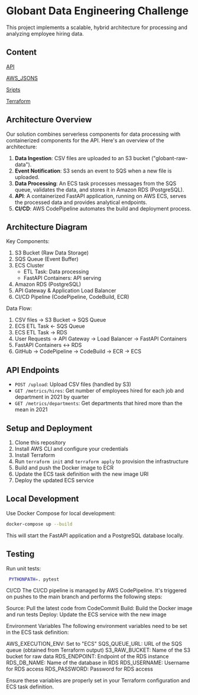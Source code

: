 # Globant Data Engineering Challenge

This project implements a scalable, hybrid architecture for processing and analyzing employee hiring data.

## Content
[API](https://github.com/DocisJP/API-CHALLENGE/blob/main/app/README.md)

[AWS_JSONS](https://github.com/DocisJP/API-CHALLENGE/blob/main/aws_jsons/README.md)

[Sripts]([ruta/del/archivo.md](https://github.com/DocisJP/API-CHALLENGE/blob/main/scripts/README.md))

[Terraform]([ruta/del/archivo.md](https://github.com/DocisJP/API-CHALLENGE/blob/main/terraform/README.md))

## Architecture Overview

Our solution combines serverless components for data processing with containerized components for the API. Here's an overview of the architecture:

1. **Data Ingestion**: CSV files are uploaded to an S3 bucket ("globant-raw-data").
2. **Event Notification**: S3 sends an event to SQS when a new file is uploaded.
3. **Data Processing**: An ECS task processes messages from the SQS queue, validates the data, and stores it in Amazon RDS (PostgreSQL).
4. **API**: A containerized FastAPI application, running on AWS ECS, serves the processed data and provides analytical endpoints.
5. **CI/CD**: AWS CodePipeline automates the build and deployment process.

## Architecture Diagram

Key Components:
1. S3 Bucket (Raw Data Storage)
2. SQS Queue (Event Buffer)
3. ECS Cluster
   - ETL Task: Data processing
   - FastAPI Containers: API serving
4. Amazon RDS (PostgreSQL)
5. API Gateway & Application Load Balancer
6. CI/CD Pipeline (CodePipeline, CodeBuild, ECR)

Data Flow:
1. CSV files → S3 Bucket → SQS Queue
2. ECS ETL Task ← SQS Queue
3. ECS ETL Task → RDS
4. User Requests → API Gateway → Load Balancer → FastAPI Containers
5. FastAPI Containers ↔ RDS
6. GitHub → CodePipeline → CodeBuild → ECR → ECS

## API Endpoints

- `POST /upload`: Upload CSV files (handled by S3)
- `GET /metrics/hires`: Get number of employees hired for each job and department in 2021 by quarter
- `GET /metrics/departments`: Get departments that hired more than the mean in 2021

## Setup and Deployment

1. Clone this repository
2. Install AWS CLI and configure your credentials
3. Install Terraform
4. Run `terraform init` and `terraform apply` to provision the infrastructure
5. Build and push the Docker image to ECR
6. Update the ECS task definition with the new image URI
7. Deploy the updated ECS service

## Local Development

Use Docker Compose for local development:

```bash
docker-compose up --build
```
This will start the FastAPI application and a PostgreSQL database locally.

## Testing
Run unit tests:
```bash
 PYTHONPATH=. pytest
```
CI/CD
The CI/CD pipeline is managed by AWS CodePipeline. It's triggered on pushes to the main branch and performs the following steps:

Source: Pull the latest code from CodeCommit
Build: Build the Docker image and run tests
Deploy: Update the ECS service with the new image

Environment Variables
The following environment variables need to be set in the ECS task definition:

AWS_EXECUTION_ENV: Set to "ECS"
SQS_QUEUE_URL: URL of the SQS queue (obtained from Terraform output)
S3_RAW_BUCKET: Name of the S3 bucket for raw data
RDS_ENDPOINT: Endpoint of the RDS instance
RDS_DB_NAME: Name of the database in RDS
RDS_USERNAME: Username for RDS access
RDS_PASSWORD: Password for RDS access

Ensure these variables are properly set in your Terraform configuration and ECS task definition.


